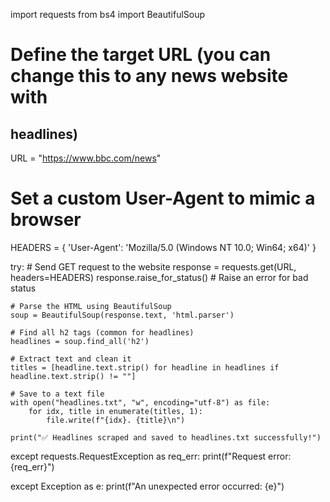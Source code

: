 import requests
from bs4 import BeautifulSoup

# Define the target URL (you can change this to any news website with <h2> headlines)
URL = "https://www.bbc.com/news"

# Set a custom User-Agent to mimic a browser
HEADERS = {
    'User-Agent': 'Mozilla/5.0 (Windows NT 10.0; Win64; x64)'
}

try:
    # Send GET request to the website
    response = requests.get(URL, headers=HEADERS)
    response.raise_for_status()  # Raise an error for bad status

    # Parse the HTML using BeautifulSoup
    soup = BeautifulSoup(response.text, 'html.parser')

    # Find all h2 tags (common for headlines)
    headlines = soup.find_all('h2')

    # Extract text and clean it
    titles = [headline.text.strip() for headline in headlines if headline.text.strip() != ""]

    # Save to a text file
    with open("headlines.txt", "w", encoding="utf-8") as file:
        for idx, title in enumerate(titles, 1):
            file.write(f"{idx}. {title}\n")

    print("✅ Headlines scraped and saved to headlines.txt successfully!")

except requests.RequestException as req_err:
    print(f"Request error: {req_err}")

except Exception as e:
    print(f"An unexpected error occurred: {e}")
